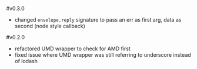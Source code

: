 #v0.3.0

* changed `envelope.reply` signature to pass an err as first arg, data as second (node style callback)

#v0.2.0

* refactored UMD wrapper to check for AMD first
* fixed issue where UMD wrapper was still referring to underscore instead of lodash